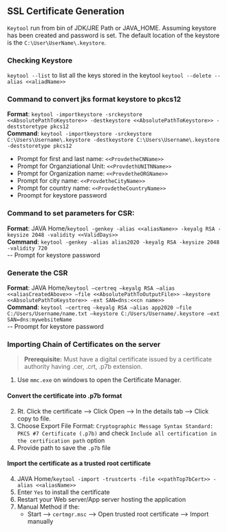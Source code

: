 ## SSL Certificate Generation

`Keytool` run from bin of JDK/JRE Path  or JAVA_HOME. Assuming keystore has been created and password is set. The default location of the keystore is the `C:\User\UserName\.keystore`.



### Checking Keystore
`keytool --list` to list all the keys stored in the keytool
`keytool --delete --alias <<aliadName>>`


### Command to convert jks format keystore to pkcs12  
   **Format**: `keytool -importkeystore -srckeystore <<AbsolutePathToKeystore>> -destkeystore <<AbsolutePathToKeystore>> -deststoretype pkcs12`  
   **Command**: `keytool -importkeystore -srckeystore C:\Users\Username\.keystore -destkeystore C:\Users\Username\.keystore -deststoretype pkcs12`  

- Prompt for first and last name: `<<ProvdetheCNName>>`
- Prompt for Organziational Unit: `<<ProvdethUNITNName>>`
- Prompt for Organization name: `<<ProvdetheORGName>>`
- Prompt for city name: `<<ProvdetheCityName>>`
- Prompt for country name: `<<ProvdetheCountryName>>`
- Proompt for keystore password


### Command to set parameters for CSR:
   **Format**: JAVA Home/`keytool -genkey -alias <<aliasName>> -keyalg RSA -keysize 2048 -validity <<ValidDays>>`   
   **Command**: `keytool -genkey -alias alias2020 -keyalg RSA -keysize 2048 -validity 720`   
   -- Prompt for keystore password


### Generate the CSR
   **Format**: JAVA Home/`keytool –certreq –keyalg RSA –alias <<aliasCreatedAbove>> –file <<AbsolutePathToOutputFile>> –keystore <<AbsolutePathToKeystore>> -ext SAN=dns:<<cn name>>`   
   **Command**: `keytool –certreq –keyalg RSA –alias app2020 –file C:/Users/Username/name.txt –keystore C:/Users/Username/.keystore –ext SAN=dns:mywebsiteName`   
  -- Proompt for keystore password

### Importing Chain of Certificates on the server

>**Prerequisite:** Must have a digital certificate issued by a certificate authority having .cer, .crt, .p7b extension.

1. Use `mmc.exe` on windows to open the Certificate Manager.

#### Convert the certificate into .p7b format
2. Rt. Click the certificate --> Click Open --> In the details tab --> Click copy to file.
3.  Choose Export File Format: `Cryptographic Message Syntax Standard: PKCS #7 Certificate (.p7b)` and check `Include all certification in the certification path` option
4. Provide path to save the `.p7b` file

#### Import the certificate as a trusted root certificate
4. JAVA Home/`keytool -import -trustcerts -file <<pathTop7bCert>> -alias <<aliasName>>`
5. Enter `Yes` to install the certificate
6. Restart your Web server/App server hosting the application
6. Manual Method if the:
    - Start --> `certmgr.msc` --> Open trusted root certificate --> Import manually

    
